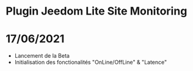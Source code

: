 # Plugin Jeedom Lite Site Monitoring

# 17/06/2021

- Lancement de la Beta
- Initialisation des fonctionalités "OnLine/OffLine" & "Latence"
